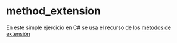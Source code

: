 # method_extension

En este simple ejercicio en C# se usa el recurso de los [métodos de extensión](https://docs.microsoft.com/es-es/dotnet/csharp/programming-guide/classes-and-structs/extension-methods)

